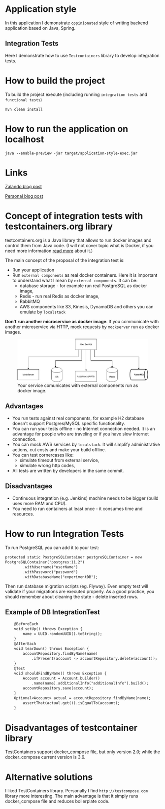 # Application style 
In this application I demonstrate `oppinionated` style of writing backend application based on Java, Spring. 

## Integration Tests
Here I demonstrate how to use `Testcontainers` library to develop integration tests. 

# How to build the project 
To build the project execute (including running `integration tests` and `functional tests`)
```
mvn clean install
```

# How to run the application on localhost
```
java --enable-preview -jar target/application-style-exec.jar
```


# Links
[Zalando blog post](https://engineering.zalando.com/posts/2021/02/integration-tests-with-testcontainers.html)

[Personal blog post](https://marekhudyma.com/tests/2018/12/01/integration-tests-with-testcontainers.html)


# Concept of integration tests with testcontainers.org library
testcontainers.org  is a Java library that allows to run docker images and control them from Java code.  (I will not cover topic what is Docker, if you need more information <a href="https://en.wikipedia.org/wiki/Docker_(software)">read more</a> about it.)

The main concept of the proposal of the integration test is:
* Run your application
* Run ```external components``` as real docker containers. Here it is important to understand what I mean by ```external components```. It can be:
    * database storage - for example run real PostgreSQL as docker image,
    * Redis - run real Redis as docker image,
    * RabbitMQ
    * AWS components like S3, Kinesis, DynamoDB and others you can emulate by ```localstack```

**Don't run another microservice as docker image**. If you communicate with another microservice via HTTP, mock requests by ```mockserver``` run as docker images.

<figure>
  <img src="/assets/concept.jpg" alt="Concept"> 
  <figcaption>Your service comunicates with external components run as docker image. </figcaption>
</figure>


## Advantages

* You run tests against real components, for example H2 database doesn't support Postgres/MySQL specific functionality.
* You can run your tests offline - no Internet connection needed. It is an advantage for people who are traveling or if you have slow Internet connection.
* You can mock AWS services by ```localstack```. It will simplify administrative actions, cut costs and make your build offline.
* You can test cornercases like:
    * simulate timeout from external service,
    * simulate wrong http codes,
* All tests are written by developers in the same commit.

## Disadvantages
* Continuous integration (e.g. Jenkins) machine needs to be bigger (build uses more RAM and CPU).
* You need to run containers at least once - it consumes time and resources.

# How to run Integration Tests

To run PostgreSQL you can add it to your test:
```
protected static PostgreSQLContainer postgreSQLContainer = new PostgreSQLContainer("postgres:11.2")
        .withUsername("userName")
        .withPassword("password")
        .withDatabaseName("experimentDB");
```
Then run database migration scripts (eg. Flyway). Even empty test will validate if your migrations are executed properly.
As a good practice, you should remember about cleaning the state - delete inserted rows.

## Example of DB IntegrationTest
```
    @BeforeEach
    void setUp() throws Exception {
        name = UUID.randomUUID().toString();
    }
    @AfterEach
    void tearDown() throws Exception {
        accountRepository.findByName(name)
            .ifPresent(account -> accountRepository.delete(account));
    }
    @Test
    void shouldFindByName() throws Exception {
        Account account = Account.builder()
            .name(name).additionalInfo("additionalInfo").build();
        accountRepository.save(account);
    }
    Optional<Account> actual = accountRepository.findByName(name);
        assertThat(actual.get()).isEqualTo(account);
    }
```

# Disadvantages of testcontainer library
TestContainers support docker_compose file, but only version 2.0; while the docker_compose current version is 3.6.

# Alternative solutions
I liked TestContainers library. Personally I find `http://testcompose.com` library more interesting.
The main advantage is that it simply runs docker_compose file and reduces boilerplate code.

